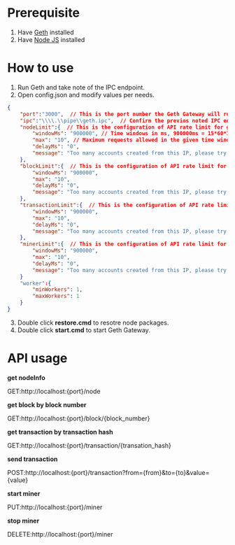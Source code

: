 # Prerequisite #
1. Have [Geth](https://github.com/ethereum/go-ethereum) installed
2. Have [Node JS](https://nodejs.org/en/) installed

# How to use #
1. Run Geth and take note of the IPC endpoint.
2. Open config.json and modify values per needs.
```json
{
	"port":"3000",  // This is the port number the Geth Gateway will run.
	"ipc":"\\\\.\\pipe\\geth.ipc",  // Confirm the previos noted IPC endpoint value here.
	"nodeLimit":{  // This is the configuration of API rate limit for get nodeInfo.
		"windowMs": "900000", // Time windows in ms, 900000ms = 15*60*1000ms = 15 minutes.
		"max": "10", // Maximum requests allowed in the given time window.
		"delayMs": "0",
		"message": "Too many accounts created from this IP, please try again after 15 minutes" // Message to send when maximum requests reached.
	},
	"blockLimit":{  // This is the configuration of API rate limit for get block.
		"windowMs": "900000",
		"max": "10",
		"delayMs": "0",
		"message": "Too many accounts created from this IP, please try again after 15 minutes"
	},
	"transactionLimit":{  // This is the configuration of API rate limit for get transaction or send transaction.
		"windowMs": "900000",
		"max": "10",
		"delayMs": "0",
		"message": "Too many accounts created from this IP, please try again after 15 minutes"
	},
	"minerLimit":{  // This is the configuration of API rate limit for start miner or stop miner.
		"windowMs": "900000",
		"max": "10",
		"delayMs": "0",
		"message": "Too many accounts created from this IP, please try again after 15 minutes"
	}
	"worker":{
		"minWorkers": 1,
		"maxWorkers": 1
	}
}
```
3. Double click **restore.cmd** to resotre node packages.
4. Double click **start.cmd** to start Geth Gateway.

# API usage #

**get nodeInfo**

GET:http://localhost:{port}/node

**get block by block number**

GET:http://localhost:{port}/block/{block_number}

**get transaction by transaction hash**

GET:http://localhost:{port}/transaction/{transation_hash}

**send transaction**

POST:http://localhost:{port}/transaction?from={from}&to={to}&value={value}

**start miner**

PUT:http://localhost:{port}/miner

**stop miner**

DELETE:http://localhost:{port}/miner

